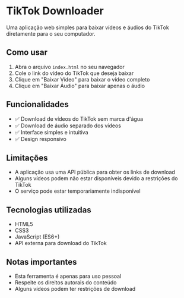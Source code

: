 # TikTok Downloader

Uma aplicação web simples para baixar vídeos e áudios do TikTok diretamente para o seu computador.

## Como usar

1. Abra o arquivo `index.html` no seu navegador
2. Cole o link do vídeo do TikTok que deseja baixar
3. Clique em "Baixar Vídeo" para baixar o vídeo completo
4. Clique em "Baixar Áudio" para baixar apenas o áudio

## Funcionalidades

- ✅ Download de vídeos do TikTok sem marca d'água
- ✅ Download de áudio separado dos vídeos
- ✅ Interface simples e intuitiva
- ✅ Design responsivo

## Limitações

- A aplicação usa uma API pública para obter os links de download
- Alguns vídeos podem não estar disponíveis devido a restrições do TikTok
- O serviço pode estar temporariamente indisponível

## Tecnologias utilizadas

- HTML5
- CSS3
- JavaScript (ES6+)
- API externa para download do TikTok

## Notas importantes

- Esta ferramenta é apenas para uso pessoal
- Respeite os direitos autorais do conteúdo
- Alguns vídeos podem ter restrições de download
